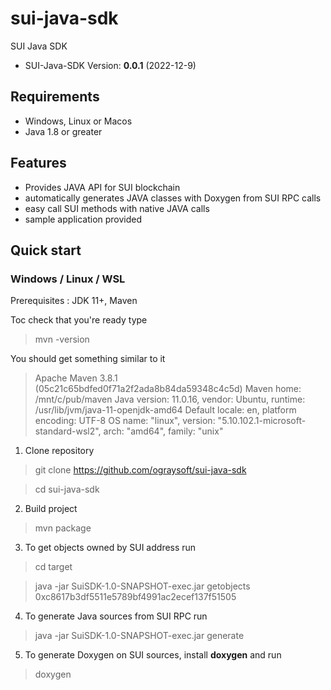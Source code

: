 # sui-java-sdk
SUI Java SDK

- SUI-Java-SDK Version: **0.0.1** (2022-12-9)

## Requirements
 * Windows, Linux or Macos 
 * Java 1.8 or greater
 

 ## Features
 * Provides JAVA API for SUI blockchain
 * automatically generates JAVA classes with Doxygen from SUI RPC calls
 * easy call SUI methods with native JAVA calls
 * sample application provided

## Quick start

 ### Windows / Linux / WSL

  Prerequisites : JDK 11+, Maven

 Toc check that you're ready type
 > mvn -version

You should get something similar to it 
> Apache Maven 3.8.1 (05c21c65bdfed0f71a2f2ada8b84da59348c4c5d)
Maven home: /mnt/c/pub/maven
Java version: 11.0.16, vendor: Ubuntu, runtime: /usr/lib/jvm/java-11-openjdk-amd64
Default locale: en, platform encoding: UTF-8
OS name: "linux", version: "5.10.102.1-microsoft-standard-wsl2", arch: "amd64", family: "unix"


 1. Clone repository
 > git clone https://github.com/ograysoft/sui-java-sdk
 
> cd sui-java-sdk
 2. Build project
 > mvn package

 3. To get objects owned by SUI address run
 > cd target

 > java -jar SuiSDK-1.0-SNAPSHOT-exec.jar getobjects 0xc8617b3df5511e5789bf4991ac2ecef137f51505
 4. To generate Java sources from SUI RPC run
 > java -jar SuiSDK-1.0-SNAPSHOT-exec.jar generate

 5. To generate Doxygen on SUI sources, install **doxygen** and run
> doxygen
